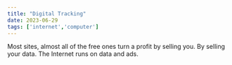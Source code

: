 ```yaml
---
title: "Digital Tracking"
date: 2023-06-29
tags: ['internet','computer']
---
```


Most sites, almost all of the free ones turn a profit by selling you. By selling your data. The Internet runs on data and ads. 
